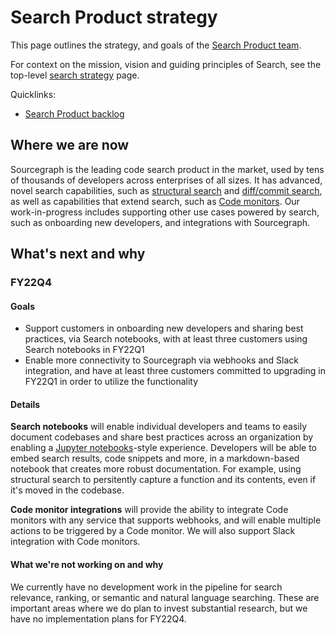 # Search Product strategy

This page outlines the strategy, and goals of the [Search Product team](../../../../engineering/code-graph/search/product.md).

For context on the mission, vision and guiding principles of Search, see the top-level [search strategy](./index.md) page.

Quicklinks:

- [Search Product backlog](https://github.com/sourcegraph/sourcegraph/issues?q=is%3Aopen+is%3Aissue+label%3Ateam%2Fsearch-product/)

## Where we are now

Sourcegraph is the leading code search product in the market, used by tens of thousands of developers across enterprises of all sizes. It has advanced, novel search capabilities, such as [structural search](https://learn.sourcegraph.com/how-to-use-structural-search-in-sourcegraph) and [diff/commit search](https://docs.sourcegraph.com/code_search/explanations/features#commit-diff-search), as well as capabilities that extend search, such as [Code monitors](https://docs.sourcegraph.com/code_monitoring). Our work-in-progress includes supporting other use cases powered by search, such as onboarding new developers, and integrations with Sourcegraph.

## What's next and why

### FY22Q4

#### Goals

- Support customers in onboarding new developers and sharing best practices, via Search notebooks, with at least three customers using Search notebooks in FY22Q1
- Enable more connectivity to Sourcegraph via webhooks and Slack integration, and have at least three customers committed to upgrading in FY22Q1 in order to utilize the functionality

#### Details

**Search notebooks** will enable individual developers and teams to easily document codebases and share best practices across an organization by enabling a [Jupyter notebooks](https://jupyter.org/)-style experience. Developers will be able to embed search results, code snippets and more, in a markdown-based notebook that creates more robust documentation. For example, using structural search to persitently capture a function and its contents, even if it's moved in the codebase.

**Code monitor integrations** will provide the ability to integrate Code monitors with any service that supports webhooks, and will enable multiple actions to be triggered by a Code monitor. We will also support Slack integration with Code monitors.

#### What we're not working on and why

We currently have no development work in the pipeline for search relevance, ranking, or semantic and natural language searching. These are important areas where we do plan to invest substantial research, but we have no implementation plans for FY22Q4.
